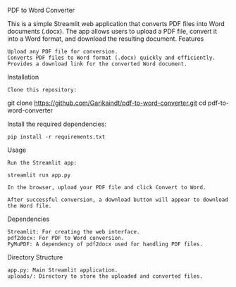 PDF to Word Converter

This is a simple Streamlit web application that converts PDF files into Word documents (.docx). The app allows users to upload a PDF file, convert it into a Word format, and download the resulting document.
Features

    Upload any PDF file for conversion.
    Converts PDF files to Word format (.docx) quickly and efficiently.
    Provides a download link for the converted Word document.

Installation

    Clone this repository:

git clone https://github.com/Garikaindt/pdf-to-word-converter.git
cd pdf-to-word-converter

Install the required dependencies:

    pip install -r requirements.txt

Usage

    Run the Streamlit app:

    streamlit run app.py

    In the browser, upload your PDF file and click Convert to Word.

    After successful conversion, a download button will appear to download the Word file.

Dependencies

    Streamlit: For creating the web interface.
    pdf2docx: For PDF to Word conversion.
    PyMuPDF: A dependency of pdf2docx used for handling PDF files.

Directory Structure

    app.py: Main Streamlit application.
    uploads/: Directory to store the uploaded and converted files.


